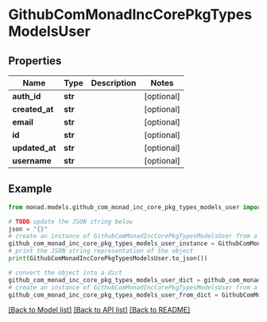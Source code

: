 # GithubComMonadIncCorePkgTypesModelsUser


## Properties

Name | Type | Description | Notes
------------ | ------------- | ------------- | -------------
**auth_id** | **str** |  | [optional] 
**created_at** | **str** |  | [optional] 
**email** | **str** |  | [optional] 
**id** | **str** |  | [optional] 
**updated_at** | **str** |  | [optional] 
**username** | **str** |  | [optional] 

## Example

```python
from monad.models.github_com_monad_inc_core_pkg_types_models_user import GithubComMonadIncCorePkgTypesModelsUser

# TODO update the JSON string below
json = "{}"
# create an instance of GithubComMonadIncCorePkgTypesModelsUser from a JSON string
github_com_monad_inc_core_pkg_types_models_user_instance = GithubComMonadIncCorePkgTypesModelsUser.from_json(json)
# print the JSON string representation of the object
print(GithubComMonadIncCorePkgTypesModelsUser.to_json())

# convert the object into a dict
github_com_monad_inc_core_pkg_types_models_user_dict = github_com_monad_inc_core_pkg_types_models_user_instance.to_dict()
# create an instance of GithubComMonadIncCorePkgTypesModelsUser from a dict
github_com_monad_inc_core_pkg_types_models_user_from_dict = GithubComMonadIncCorePkgTypesModelsUser.from_dict(github_com_monad_inc_core_pkg_types_models_user_dict)
```
[[Back to Model list]](../README.md#documentation-for-models) [[Back to API list]](../README.md#documentation-for-api-endpoints) [[Back to README]](../README.md)


